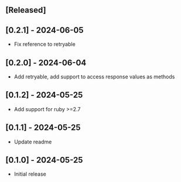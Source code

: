 ## [Released]

## [0.2.1] - 2024-06-05
- Fix reference to retryable

## [0.2.0] - 2024-06-04
- Add retryable, add support to access response values as methods

## [0.1.2] - 2024-05-25
- Add support for ruby >=2.7

## [0.1.1] - 2024-05-25
- Update readme

## [0.1.0] - 2024-05-25
- Initial release
